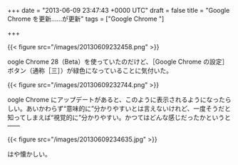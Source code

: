
+++
date = "2013-06-09 23:47:43 +0000 UTC"
draft = false
title = "Google Chrome を更新……が更新"
tags = ["Google Chrome "]

+++


{{< figure src="/images/20130609232458.png"  >}}

oogle Chrome 28（Beta）を使っていたのだけど、［Google Chrome の設定］ボタン（通称［三］）が緑色になっていることに気付いた。

{{< figure src="/images/20130609232744.png"  >}}

oogle Chrome にアップデートがあると、このように表示されるようになったらしい。あいかわらず“意味的に”分かりやすいとは言えないけれど、一度そうだと知ってしまえば“視覚的に”分かりやすい。かつてはどんな感じだったかというと――

{{< figure src="/images/20130609234635.jpg"  >}}

はや懐かしい。


